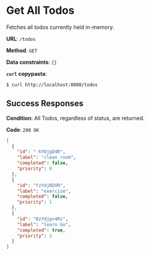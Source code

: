 # Get All Todos

Fetches all todos currently held in-memory.

**URL**: `/todos`

**Method**: `GET`

**Data constraints**: `{}`

**`curl` copypasta**:

```sh
$ curl http://localhost:8080/todos
```

## Success Responses

**Condition**: All Todos, regardless of status, are returned.

**Code**: `200 OK`

```json
[
  {
    "id": "-kYOjgD4R",
    "label": "clean room",
    "completed": false,
    "priority": 0
  },
  {
    "id": "fzYdjRDVR",
    "label": "exercise",
    "completed": false,
    "priority": 1
  },
  {
    "id": "BzYdjgv4Rz",
    "label": "learn Go",
    "completed": true,
    "priority": 2
  }
]
```
